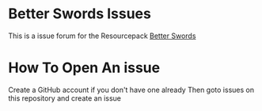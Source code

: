 # Better Swords Issues
This is a issue forum for the Resourcepack [Better Swords](https://modrinth.com/resourcepack/better-swords)
# How To Open An issue 
Create a GitHub account if you don't have one already
Then goto issues on this repository and create an issue 

